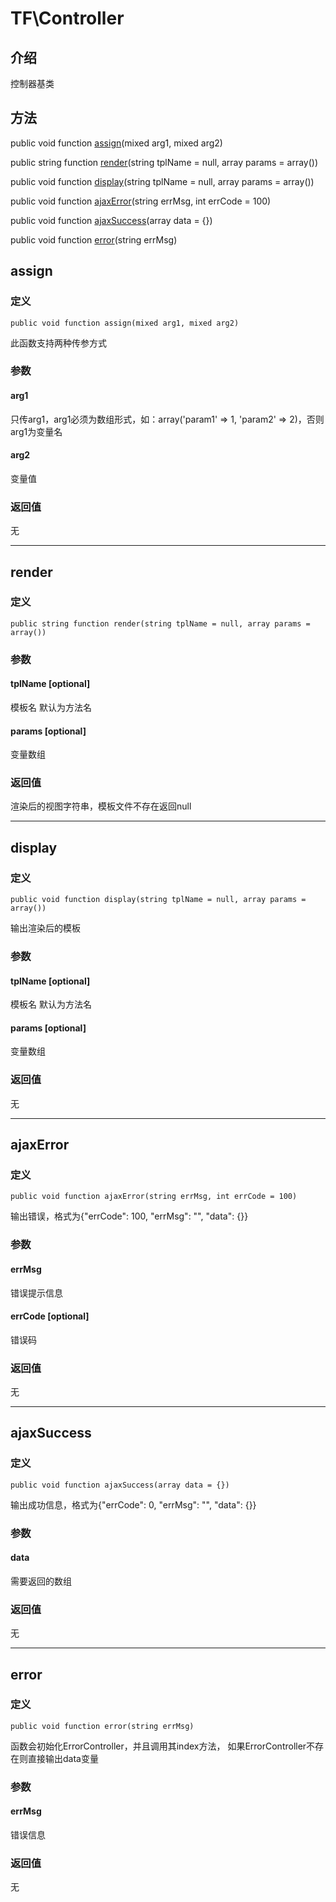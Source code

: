 # TF\\Controller

## 介绍
控制器基类

## 方法
public void function [assign](#assign)(mixed arg1, mixed arg2)

public string function [render](#render)(string tplName = null, array params = array())

public void function [display](#display)(string tplName = null, array params = array())

public void function [ajaxError](#ajaxerror)(string errMsg, int errCode = 100)

public void function [ajaxSuccess](#ajaxsuccess)(array data = {})

public void function [error](#error)(string errMsg)

## assign
### 定义
    public void function assign(mixed arg1, mixed arg2)
此函数支持两种传参方式
### 参数
#### arg1
只传arg1，arg1必须为数组形式，如：array('param1' => 1, 'param2' => 2)，否则arg1为变量名
#### arg2
变量值
### 返回值
无

-----

## render
### 定义
    public string function render(string tplName = null, array params = array())
### 参数
#### tplName [optional]
模板名 默认为方法名
#### params [optional]
变量数组
### 返回值
渲染后的视图字符串，模板文件不存在返回null

-----

## display
### 定义
    public void function display(string tplName = null, array params = array())
输出渲染后的模板
### 参数
#### tplName [optional]
模板名 默认为方法名
#### params [optional]
变量数组
### 返回值
无

-----

## ajaxError
### 定义
    public void function ajaxError(string errMsg, int errCode = 100)
输出错误，格式为{"errCode": 100, "errMsg": "", "data": {}}
### 参数
#### errMsg
错误提示信息
#### errCode [optional]
错误码
### 返回值
无

-----

## ajaxSuccess
### 定义
    public void function ajaxSuccess(array data = {})
输出成功信息，格式为{"errCode": 0, "errMsg": "", "data": {}}
### 参数
#### data
需要返回的数组
### 返回值
无

-----

## error
### 定义
    public void function error(string errMsg)
函数会初始化ErrorController，并且调用其index方法，
如果ErrorController不存在则直接输出data变量
### 参数
#### errMsg
错误信息
### 返回值
无
